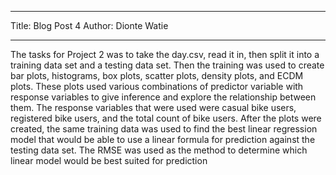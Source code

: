 ---
Title: Blog Post 4
Author: Dionte Watie
___


The tasks for Project 2 was to take the day.csv, read it in, then split it into a training data set and a testing data set. Then the training was used to create bar plots, histograms, box plots, scatter plots, density plots, and ECDM plots. These plots used various combinations of predictor variable with response variables to give inference and explore the relationship between them. The response variables that were used were casual bike users, registered bike users, and the total count of bike users. After the plots were created, the same training data was used to find the best linear regression model that would be able to use a linear formula for prediction against the testing data set. The RMSE was used as the method to determine which linear model would be best suited for prediction 
